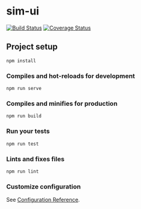 # sim-ui

[![Build Status](https://travis-ci.org/xiongxiong109/sim-ui.svg?branch=master)](https://travis-ci.org/xiongxiong109/sim-ui)
[![Coverage Status](https://coveralls.io/repos/github/xiongxiong109/sim-ui/badge.svg?branch=master)](https://coveralls.io/github/xiongxiong109/sim-ui?branch=master)
## Project setup
```
npm install
```

### Compiles and hot-reloads for development
```
npm run serve
```

### Compiles and minifies for production
```
npm run build
```

### Run your tests
```
npm run test
```

### Lints and fixes files
```
npm run lint
```

### Customize configuration
See [Configuration Reference](https://cli.vuejs.org/config/).
